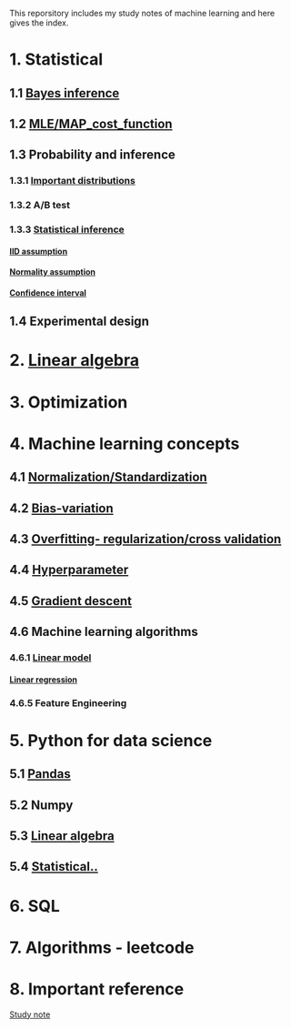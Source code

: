 This reporsitory includes my study notes of machine learning and here gives the index.

# 1. Statistical
## 1.1 [Bayes inference](https://github.com/yz599/2020_2/blob/master/2020/Notes_concepts/1_1_Bayes_inference.md)
## 1.2 [MLE/MAP_cost_function](https://github.com/yz599/2020_2/blob/master/2020/Notes_concepts/1_2_Entropy_map_mle.md)
## 1.3 Probability and inference
### 1.3.1 [Important distributions](https://github.com/yz599/2020_2/blob/master/2020/Notes_concepts/1_3_Important_distribution.md)
### 1.3.2 A/B test
### 1.3.3 [Statistical inference](https://github.com/yz599/2020_2/blob/master/2020/Notes_concepts/1_3_3_Statistical_inference.md)
#### [IID assumption](https://github.com/yz599/2020_2/blob/master/2020/Notes_concepts/1_0_My_thoughts.md)
#### [Normality assumption](https://github.com/yz599/2020_2/blob/master/2020/Notes_concepts/1_0_My_thoughts.md)
#### [Confidence interval](https://github.com/yz599/2020_2/blob/master/2020/Notes_concepts/1_0_My_thoughts.md)
## 1.4 Experimental design
# 2. [Linear algebra](https://github.com/yz599/2020_2/blob/master/2020/Notes_concepts/2_Linear_Algebra.md)
# 3. Optimization
# 4. Machine learning concepts
## 4.1 [Normalization/Standardization](https://github.com/yz599/2020_2/blob/master/2020/Notes_concepts/4_1_Normalization.md)
## 4.2 [Bias-variation](https://github.com/yz599/2020_2/blob/master/2020/Notes_concepts/4_2_3_Overfitting.md)
## 4.3 [Overfitting- regularization/cross validation](https://github.com/yz599/2020_2/blob/master/2020/Notes_concepts/4_2_3_Overfitting.md)
## 4.4 [Hyperparameter](https://github.com/yz599/2020_2/blob/master/2020/Notes_concepts/4_4_Hyperparameter.md)
## 4.5 [Gradient descent](https://github.com/yz599/2020_2/blob/master/2020/Notes_concepts/4_5_Gradient_descent.md)
## 4.6 Machine learning algorithms
### 4.6.1 [Linear model](https://github.com/yz599/2020_2/tree/master/2020/Notes_concepts/Linear%20model)
#### [Linear regression](https://github.com/yz599/2020_2/blob/master/2020/Notes_concepts/4_6_1_Linear%20model/Linear_model.md)
### 4.6.5 Feature Engineering
# 5. Python for data science
## 5.1 [Pandas](https://github.com/yz599/2020_2/tree/master/2020/Python/Pandas)
## 5.2 Numpy
## 5.3 [Linear algebra](https://github.com/yz599/2020_2/blob/master/2020/Python/linear_algebra.ipynb)
## 5.4 [Statistical..](https://github.com/yz599/2020_2/blob/master/2020/Notes_concepts/1_Statistical.md)

# 6. SQL
# 7. Algorithms - leetcode
# 8. Important reference
[Study note](https://www.ritchieng.com/machine-learning-resources/)